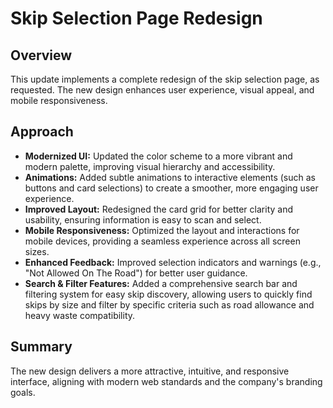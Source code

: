 # Skip Selection Page Redesign

## Overview
This update implements a complete redesign of the skip selection page, as requested. The new design enhances user experience, visual appeal, and mobile responsiveness.

## Approach
- **Modernized UI:** Updated the color scheme to a more vibrant and modern palette, improving visual hierarchy and accessibility.
- **Animations:** Added subtle animations to interactive elements (such as buttons and card selections) to create a smoother, more engaging user experience.
- **Improved Layout:** Redesigned the card grid for better clarity and usability, ensuring information is easy to scan and select.
- **Mobile Responsiveness:** Optimized the layout and interactions for mobile devices, providing a seamless experience across all screen sizes.
- **Enhanced Feedback:** Improved selection indicators and warnings (e.g., "Not Allowed On The Road") for better user guidance.
- **Search & Filter Features:** Added a comprehensive search bar and filtering system for easy skip discovery, allowing users to quickly find skips by size and filter by specific criteria such as road allowance and heavy waste compatibility.

## Summary
The new design delivers a more attractive, intuitive, and responsive interface, aligning with modern web standards and the company's branding goals.
